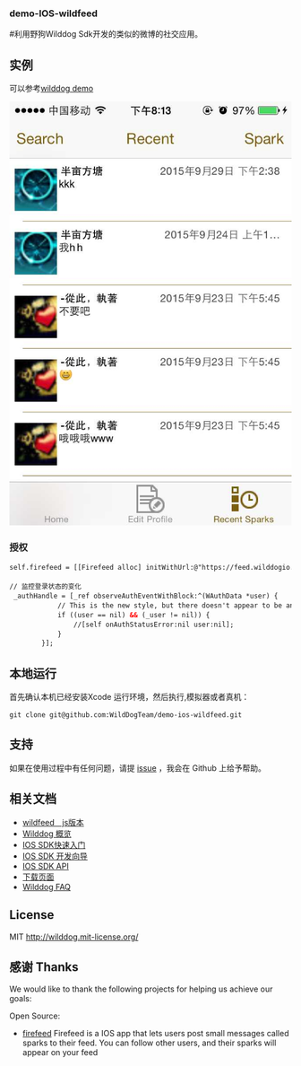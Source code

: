### demo-IOS-wildfeed

#利用野狗Wilddog Sdk开发的类似的微博的社交应用。

## 实例

可以参考[wilddog demo](http://wildfeed.wilddogapp.com) 

[![一个demo页面的快照](screenshot.png)](http://wildfeed.wilddogapp.com/)

### 授权
```HTML
self.firefeed = [[Firefeed alloc] initWithUrl:@"https://feed.wilddogio.com" delegate:self];

// 监控登录状态的变化
 _authHandle = [_ref observeAuthEventWithBlock:^(WAuthData *user) {
            // This is the new style, but there doesn't appear to be any way to tell which way the user is going, online or offline?
            if ((user == nil) && (_user != nil)) {
                //[self onAuthStatusError:nil user:nil];
            }
        }];
```


## 本地运行

首先确认本机已经安装Xcode 运行环境，然后执行,模拟器或者真机：

```
git clone git@github.com:WildDogTeam/demo-ios-wildfeed.git

```


## 支持
如果在使用过程中有任何问题，请提 [issue](https://github.com/WildDogTeam/demo-ios-wildfeed/issues) ，我会在 Github 上给予帮助。

## 相关文档

* [wildfeed　js版本](https://github.com/WildDogTeam/demo-js-wildfeed)
* [Wilddog 概览](https://z.wilddog.com/overview/guide)
* [IOS SDK快速入门](https://z.wilddog.com/ios/quickstart)
* [IOS SDK 开发向导](https://z.wilddog.com/ios/guide/1)
* [IOS SDK API](https://z.wilddog.com/ios/api)
* [下载页面](https://www.wilddog.com/download/)
* [Wilddog FAQ](https://z.wilddog.com/faq/qa)


## License
MIT
http://wilddog.mit-license.org/

## 感谢 Thanks

We would like to thank the following projects for helping us achieve our goals:

Open Source:

* [firefeed](https://github.com/firebase/iFirefeed) Firefeed is a IOS app that lets users post small messages called sparks to their feed. You can follow other users, and their sparks will appear on your feed









